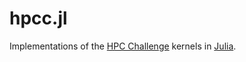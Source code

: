 # hpcc.jl

Implementations of the [HPC Challenge](http://www.hpcchallenge.org/) kernels in [Julia](https://julialang.org).
